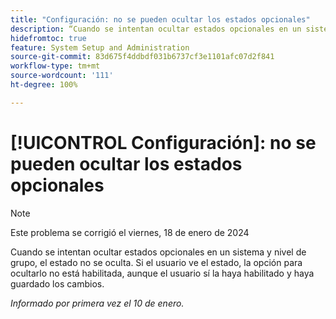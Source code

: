 ```yaml
---
title: "Configuración: no se pueden ocultar los estados opcionales"
description: “Cuando se intentan ocultar estados opcionales en un sistema y nivel de grupo, el estado no se oculta. Si el usuario visualiza el estado, la opción para ocultarlo no está habilitada, aunque el usuario sí la haya habilitado y haya guardado los cambios”.
hidefromtoc: true
feature: System Setup and Administration
source-git-commit: 83d675f4ddbdf031b6737cf3e1101afc07d2f841
workflow-type: tm+mt
source-wordcount: '111'
ht-degree: 100%

---
```



# [!UICONTROL Configuración]: no se pueden ocultar los estados opcionales

>[!NOTE]
>
>Este problema se corrigió el viernes, 18 de enero de 2024

Cuando se intentan ocultar estados opcionales en un sistema y nivel de grupo, el estado no se oculta. Si el usuario ve el estado, la opción para ocultarlo no está habilitada, aunque el usuario sí la haya habilitado y haya guardado los cambios.

_Informado por primera vez el 10 de enero._
